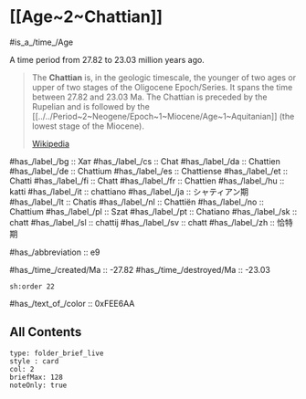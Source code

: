 # [[Age~2~Chattian]] 

#is_a_/time_/Age 

A time period from 27.82 to 23.03 million years ago. 

> The **Chattian** is, in the geologic timescale, the younger of two ages or upper of two stages of the Oligocene Epoch/Series. It spans the time between 27.82 and 23.03 Ma. The Chattian is preceded by the Rupelian and is followed by the [[../../Period~2~Neogene/Epoch~1~Miocene/Age~1~Aquitanian]] (the lowest stage of the Miocene).
>
> [Wikipedia](https://en.wikipedia.org/wiki/Chattian)

#has_/label_/bg  :: Хат
#has_/label_/cs  :: Chat
#has_/label_/da  :: Chattien
#has_/label_/de  :: Chattium
#has_/label_/es  :: Chattiense
#has_/label_/et  :: Chatti
#has_/label_/fi  :: Chatt
#has_/label_/fr  :: Chattien
#has_/label_/hu  :: katti
#has_/label_/it  :: chattiano
#has_/label_/ja  :: シャティアン期
#has_/label_/lt  :: Chatis
#has_/label_/nl  :: Chattiën
#has_/label_/no  :: Chattium
#has_/label_/pl  :: Szat
#has_/label_/pt  :: Chatiano
#has_/label_/sk  :: chatt
#has_/label_/sl  :: chattij
#has_/label_/sv  :: chatt
#has_/label_/zh  :: 恰特期

#has_/abbreviation :: e9

#has_/time_/created/Ma :: -27.82
#has_/time_/destroyed/Ma :: -23.03

    sh:order 22 

#has_/text_of_/color :: 0xFEE6AA

## All Contents

```ccard
type: folder_brief_live
style : card
col: 2
briefMax: 128
noteOnly: true
```


